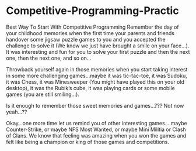 # Competitive-Programming-Practic
Best Way To Start With Competitive Programming 
Remember the day of your childhood memories when the first time your parents and friends handover some jigsaw puzzle games to you and you accepted the challenge to solve it (We know we just have brought a smile on your face…). It was interesting and fun for you to solve your first puzzle and then the next one, then the next one, and so on… 

Throwback yourself again in those memories when you start taking interest in some more challenging games…maybe it was tic-tac-toe, it was Sudoku, it was Chess, it was Minesweeper (You might have played this on your old desktop), it was the Rubik’s cube, it was playing cards or some mobile games (you are still smiling…). 

Is it enough to remember those sweet memories and games…??? Not now yeah…?? 

Okay…one more time let us remind you of other interesting games….maybe Counter-Strike, or maybe NFS Most Wanted, or maybe Mini Militia or Clash of Clans. We know that feeling was amazing when you won the games and felt like being a champion or king of those games and competitions. 

